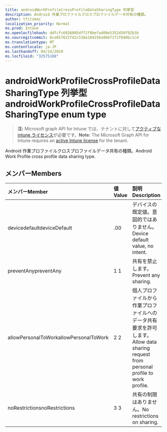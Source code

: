 ```yaml
---
title: androidWorkProfileCrossProfileDataSharingType 列挙型
description: Android 作業プロファイルクロスプロファイルデータ共有の種類。
author: tfitzmac
localization_priority: Normal
ms.prod: Intune
ms.openlocfilehash: ddfcfc6926005dff2f9befa400e5352d58f92b3b
ms.sourcegitcommit: 0ce657622f42c510a104156a96bf1f1f040bc1cd
ms.translationtype: MT
ms.contentlocale: ja-JP
ms.lasthandoff: 04/24/2019
ms.locfileid: "32575108"
---
```

# <a name="androidworkprofilecrossprofiledatasharingtype-enum-type"></a><span data-ttu-id="cc21d-103">androidWorkProfileCrossProfileDataSharingType 列挙型</span><span class="sxs-lookup"><span data-stu-id="cc21d-103">androidWorkProfileCrossProfileDataSharingType enum type</span></span>

> <span data-ttu-id="cc21d-104">**注:** Microsoft graph API for Intune では、テナントに対して[アクティブな intune ライセンス](https://go.microsoft.com/fwlink/?linkid=839381)が必要です。</span><span class="sxs-lookup"><span data-stu-id="cc21d-104">**Note:** The Microsoft Graph API for Intune requires an [active Intune license](https://go.microsoft.com/fwlink/?linkid=839381) for the tenant.</span></span>

<span data-ttu-id="cc21d-105">Android 作業プロファイルクロスプロファイルデータ共有の種類。</span><span class="sxs-lookup"><span data-stu-id="cc21d-105">Android Work Profile cross profile data sharing type.</span></span>

## <a name="members"></a><span data-ttu-id="cc21d-106">メンバー</span><span class="sxs-lookup"><span data-stu-id="cc21d-106">Members</span></span>
|<span data-ttu-id="cc21d-107">メンバー</span><span class="sxs-lookup"><span data-stu-id="cc21d-107">Member</span></span>|<span data-ttu-id="cc21d-108">値</span><span class="sxs-lookup"><span data-stu-id="cc21d-108">Value</span></span>|<span data-ttu-id="cc21d-109">説明</span><span class="sxs-lookup"><span data-stu-id="cc21d-109">Description</span></span>|
|:---|:---|:---|
|<span data-ttu-id="cc21d-110">devicedefault</span><span class="sxs-lookup"><span data-stu-id="cc21d-110">deviceDefault</span></span>|<span data-ttu-id="cc21d-111">.0</span><span class="sxs-lookup"><span data-stu-id="cc21d-111">0</span></span>|<span data-ttu-id="cc21d-112">デバイスの既定値。意図的ではありません。</span><span class="sxs-lookup"><span data-stu-id="cc21d-112">Device default value, no intent.</span></span>|
|<span data-ttu-id="cc21d-113">preventAny</span><span class="sxs-lookup"><span data-stu-id="cc21d-113">preventAny</span></span>|<span data-ttu-id="cc21d-114">1 </span><span class="sxs-lookup"><span data-stu-id="cc21d-114">1</span></span>|<span data-ttu-id="cc21d-115">共有を禁止します。</span><span class="sxs-lookup"><span data-stu-id="cc21d-115">Prevent any sharing.</span></span>|
|<span data-ttu-id="cc21d-116">allowPersonalToWork</span><span class="sxs-lookup"><span data-stu-id="cc21d-116">allowPersonalToWork</span></span>|<span data-ttu-id="cc21d-117">2 </span><span class="sxs-lookup"><span data-stu-id="cc21d-117">2</span></span>|<span data-ttu-id="cc21d-118">個人プロファイルから作業プロファイルへのデータ共有要求を許可します。</span><span class="sxs-lookup"><span data-stu-id="cc21d-118">Allow data sharing request from personal profile to work profile.</span></span>|
|<span data-ttu-id="cc21d-119">noRestrictions</span><span class="sxs-lookup"><span data-stu-id="cc21d-119">noRestrictions</span></span>|<span data-ttu-id="cc21d-120">3 </span><span class="sxs-lookup"><span data-stu-id="cc21d-120">3</span></span>|<span data-ttu-id="cc21d-121">共有の制限はありません。</span><span class="sxs-lookup"><span data-stu-id="cc21d-121">No restrictions on sharing.</span></span>|



